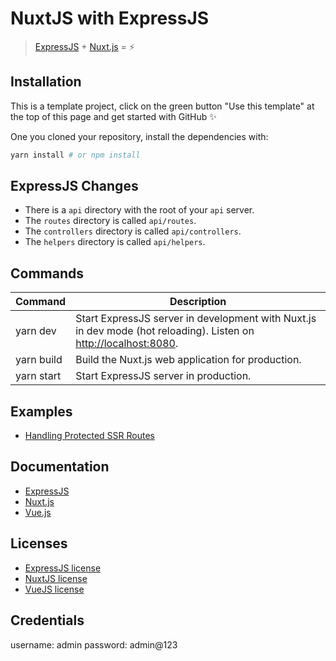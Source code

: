 # NuxtJS with ExpressJS

> [ExpressJS](http://expressjs.com/) + [Nuxt.js](https://nuxtjs.org) = :zap:

## Installation

This is a template project, click on the green button "Use this template" at the top of this page and get started with GitHub :sparkles:

One you cloned your repository, install the dependencies with:

```bash
yarn install # or npm install
```

## ExpressJS Changes

- There is a `api` directory with the root of your `api` server.
- The `routes` directory is called `api/routes`.
- The `controllers` directory is called `api/controllers`.
- The `helpers` directory is called `api/helpers`.

## Commands

| Command    | Description                                                                                                                               |
| ---------- | ----------------------------------------------------------------------------------------------------------------------------------------- |
| yarn dev   | Start ExpressJS server in development with Nuxt.js in dev mode (hot reloading). Listen on [http://localhost:8080](http://localhost:8080). |
| yarn build | Build the Nuxt.js web application for production.                                                                                         |
| yarn start | Start ExpressJS server in production.                                                                                                     |

## Examples

- [Handling Protected SSR Routes](https://github.com/nuxt/express/blob/master/protected-ssr-api.md)

## Documentation

- [ExpressJS](http://expressjs.com/en/guide/routing.html)
- [Nuxt.js](https://nuxtjs.org/guide/)
- [Vue.js](http://vuejs.org/guide/)

## Licenses

- [ExpressJS license](https://github.com/expressjs/express/blob/master/LICENSE)
- [NuxtJS license](https://github.com/nuxt/nuxt.js/blob/master/LICENSE.md)
- [VueJS license](https://github.com/vuejs/vue/blob/master/LICENSE)

## Credentials

username: admin
password: admin@123
